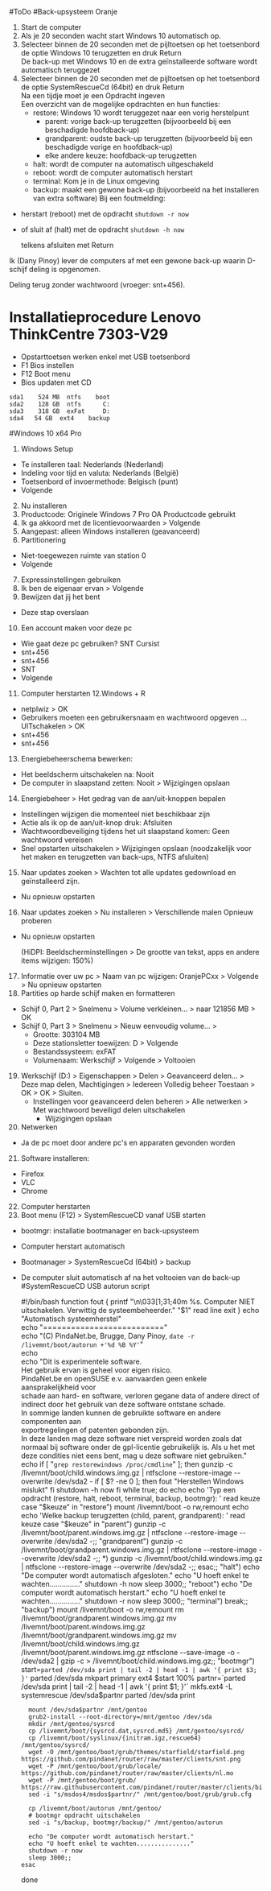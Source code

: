 #ToDo
#Back-upsysteem Oranje
1. Start de computer
2. Als je 20 seconden wacht start Windows 10 automatisch op.
3. Selecteer binnen de 20 seconden met de pijltoetsen op het toetsenbord de optie Windows 10 terugzetten en druk Return</br>
De back-up met Windows 10 en de extra geïnstalleerde software wordt automatisch teruggezet
4. Selecteer binnen de 20 seconden met de pijltoetsen op het toetsenbord de optie SystemRescueCd (64bit) en druk Return</br>
  Na een tijdje moet je een Opdracht ingeven</br>
    Een overzicht van de mogelijke opdrachten en hun functies:
    * restore: Windows 10 wordt teruggezet naar een vorig herstelpunt
      * parent: vorige back-up terugzetten (bijvoorbeeld bij een beschadigde hoofdback-up)
      * grandparent: oudste back-up terugzetten (bijvoorbeeld bij een beschadigde vorige en hoofdback-up)
      * elke andere keuze: hoofdback-up terugzetten
    * halt: wordt de computer na automatisch uitgeschakeld
    * reboot: wordt de computer automatisch herstart
    * terminal: Kom je in de Linux omgeving
    * backup: maakt een gewone back-up (bijvoorbeeld na het installeren van extra software)
Bij een foutmelding:
* herstart (reboot) met de opdracht
    `shutdown -r now`
* of sluit af (halt) met de opdracht
    `shutdown -h now`

  telkens afsluiten met Return
    
Ik (Dany Pinoy) lever de computers af met een gewone back-up waarin D-schijf deling is opgenomen.

Deling terug zonder wachtwoord (vroeger: snt+456).

# Installatieprocedure Lenovo ThinkCentre 7303-V29
* Opstarttoetsen werken enkel met USB toetsenbord
* F1 Bios instellen
* F12 Boot menu
* Bios updaten met CD
```
sda1	524 MB	ntfs    boot
sda2	128 GB	ntfs	  C:
sda3	318 GB	exFat	  D:
sda4   54 GB  ext4    backup
```
#Windows 10 x64 Pro
1. Windows Setup
  * Te installeren taal: Nederlands (Nederland)
  * Indeling voor tijd en valuta: Nederlands (België)
  * Toetsenbord of invoermethode: Belgisch (punt)
  * Volgende
2. Nu installeren
3. Productcode: Originele Windows 7 Pro OA Productcode gebruikt
4. Ik ga akkoord met de licentievoorwaarden > Volgende
5. Aangepast: alleen Windows installeren (geavanceerd)
6. Partitionering
  * Niet-toegewezen ruimte van station 0
  * Volgende
7. Expressinstellingen gebruiken
8. Ik ben de eigenaar ervan > Volgende
9. Bewijzen dat jij het bent
  * Deze stap overslaan
10. Een account maken voor deze pc
  * Wie gaat deze pc gebruiken? SNT Cursist
  * snt+456
  * snt+456
  * SNT
  * Volgende
11. Computer herstarten
12.Windows + R
  * netplwiz > OK
  * Gebruikers moeten een gebruikersnaam en wachtwoord opgeven ... UITschakelen > OK
  * snt+456
  * snt+456
13. Energiebeheerschema bewerken: 
  * Het beeldscherm uitschakelen na: Nooit
  * De computer in slaapstand zetten: Nooit > Wijzigingen opslaan
14. Energiebeheer > Het gedrag van de aan/uit-knoppen bepalen
  * Instellingen wijzigen die momenteel niet beschikbaar zijn
  * Actie als ik op de aan/uit-knop druk: Afsluiten
  * Wachtwoordbeveiliging tijdens het uit slaapstand komen: Geen wachtwoord vereisen
  * Snel opstarten uitschakelen > Wijzigingen opslaan (noodzakelijk voor het maken en terugzetten van back-ups, NTFS afsluiten)
15. Naar updates zoeken > Wachten tot alle updates gedownload en geïnstalleerd zijn.
  * Nu opnieuw opstarten
16. Naar updates zoeken > Nu installeren > Verschillende malen Opnieuw proberen
  * Nu opnieuw opstarten
  
    (HiDPI: Beeldscherminstellingen > De grootte van tekst, apps en andere items wijzigen: 150%)

17. Informatie over uw pc > Naam van pc wijzigen: OranjePCxx > Volgende > Nu opnieuw opstarten
18. Partities op harde schijf maken en formatteren
  * Schijf 0, Part 2 > Snelmenu > Volume verkleinen... > naar 121856 MB > OK
  * Schijf 0, Part 3 > Snelmenu > Nieuw eenvoudig volume... >
    * Grootte: 303104 MB
    * Deze stationsletter toewijzen: D > Volgende
    * Bestandssysteem: exFAT
    * Volumenaam: Werkschijf > Volgende > Voltooien
19. Werkschijf (D:) > Eigenschappen > Delen > Geavanceerd delen... > Deze map delen, Machtigingen > Iedereen Volledig beheer Toestaan > OK > OK > Sluiten.
    * Instellingen voor geavanceerd delen beheren > Alle netwerken > Met wachtwoord beveiligd delen uitschakelen
      * Wijzigingen opslaan
20. Netwerken
  * Ja de pc moet door andere pc's en apparaten gevonden worden
21. Software installeren:
  * Firefox
  * VLC
  * Chrome
22. Computer herstarten
23. Boot menu (F12) > SystemRescueCD vanaf USB starten
  * bootmgr: installatie bootmanager en back-upsysteem
  * Computer herstart automatisch
  * Bootmanager > SystemRescueCd (64bit) > backup
  * De computer sluit automatisch af na het voltooien van de back-up
#SystemRescueCD USB autorun script

      #!/bin/bash
      function fout {
        printf "\n\033[1;31;40m %s. Computer NIET uitschakelen. Verwittig de systeembeheerder." "$1"
        read line
        exit
      }
      echo "Automatisch systeemherstel"                                                                                      
      echo "=========================="                                                                                      
      echo "(C) PindaNet.be, Brugge, Dany Pinoy, `date -r /livemnt/boot/autorun +'%d %B %Y'`"                                                                                                          
      echo                                                                                                                   
      echo "Dit is experimentele software.                                                                                 
      Het gebruik ervan is geheel voor eigen risico.                                                                                         
      PindaNet.be en openSUSE e.v. aanvaarden geen enkele aansprakelijkheid voor                                                              
      schade aan hard- en software, verloren gegane data of andere direct of                                                                  
      indirect door het gebruik van deze software ontstane schade.                                                                          
      In sommige landen kunnen de gebruikte software en andere componenten aan                                                                
      exportregelingen of patenten gebonden zijn.                                                                                           
      In deze landen mag deze software niet verspreid worden zoals dat normaal bij
      software onder de gpl-licentie gebruikelijk is.
      Als u het met deze condities niet eens bent, mag u deze software niet
      gebruiken."
      echo
      if [ "`grep restorewindows /proc/cmdline`" ]; then
              gunzip -c /livemnt/boot/child.windows.img.gz | ntfsclone --restore-image --overwrite /dev/sda2 -
              if [ $? -ne 0 ]; then
                fout "Herstellen Windows mislukt"
              fi
              shutdown -h now
      fi
      while true; do
        echo
        echo 'Typ een opdracht (restore, halt, reboot, terminal, backup, bootmgr): '
        read keuze
        case "$keuze" in
        "restore")  mount /livemnt/boot -o rw,remount
          echo
          echo 'Welke backup terugzetten (child, parent, grandparent): '
          read keuze
          case "$keuze" in
          "parent") gunzip -c /livemnt/boot/parent.windows.img.gz | ntfsclone --restore-image --overwrite /dev/sda2 -;;
          "grandparent") gunzip -c /livemnt/boot/grandparent.windows.img.gz | ntfsclone --restore-image --overwrite /dev/sda2 -;;
          *) gunzip -c /livemnt/boot/child.windows.img.gz | ntfsclone --restore-image --overwrite /dev/sda2 -;;
          esac;;
        "halt")  echo "De computer wordt automatisch afgesloten."
          echo "U hoeft enkel te wachten..............."
          shutdown -h now
          sleep 3000;;
        "reboot")   echo "De computer wordt automatisch herstart."
          echo "U hoeft enkel te wachten..............."
          shutdown -r now
          sleep 3000;;
        "terminal") break;;
        "backup") mount /livemnt/boot -o rw,remount
          rm /livemnt/boot/grandparent.windows.img.gz
          mv /livemnt/boot/parent.windows.img.gz /livemnt/boot/grandparent.windows.img.gz
          mv /livemnt/boot/child.windows.img.gz /livemnt/boot/parent.windows.img.gz
          ntfsclone --save-image -o - /dev/sda2 | gzip -c > /livemnt/boot/child.windows.img.gz;;
        "bootmgr") start=`parted /dev/sda print | tail -2 | head -1 | awk '{ print $3; }'`
          parted /dev/sda mkpart primary ext4 $start 100%
          partnr=`parted /dev/sda print | tail -2 | head -1 | awk '{ print $1; }'`
            mkfs.ext4 -L systemrescue /dev/sda$partnr
          parted /dev/sda print

          mount /dev/sda$partnr /mnt/gentoo
          grub2-install --root-directory=/mnt/gentoo /dev/sda
          mkdir /mnt/gentoo/sysrcd
          cp /livemnt/boot/{sysrcd.dat,sysrcd.md5} /mnt/gentoo/sysrcd/
          cp /livemnt/boot/syslinux/{initram.igz,rescue64} /mnt/gentoo/sysrcd/
          wget -O /mnt/gentoo/boot/grub/themes/starfield/starfield.png https://github.com/pindanet/router/raw/master/clients/snt.png
          wget -P /mnt/gentoo/boot/grub/locale/ https://github.com/pindanet/router/raw/master/clients/nl.mo
          wget -P /mnt/gentoo/boot/grub/ https://raw.githubusercontent.com/pindanet/router/master/clients/bios/grub.cfg
          sed -i "s/msdos4/msdos$partnr/" /mnt/gentoo/boot/grub/grub.cfg

          cp /livemnt/boot/autorun /mnt/gentoo/
          # bootmgr opdracht uitschakelen
          sed -i "s/backup, bootmgr/backup/" /mnt/gentoo/autorun

          echo "De computer wordt automatisch herstart."
          echo "U hoeft enkel te wachten..............."
          shutdown -r now
          sleep 3000;;
        esac
      done
